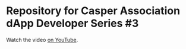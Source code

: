 # Repository for Casper Association dApp Developer Series #3

Watch the video [on YouTube](https://www.youtube.com/watch?v=Bykv9OcLAgk).
